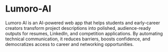 # Lumoro-AI
Lumoro AI is an AI-powered web app that helps students and early-career creators transform project descriptions into polished, audience-ready outputs for resumes, LinkedIn, and competition applications. By automating technical communication, it reduces barriers, boosts confidence, and democratizes access to career and networking opportunities.
